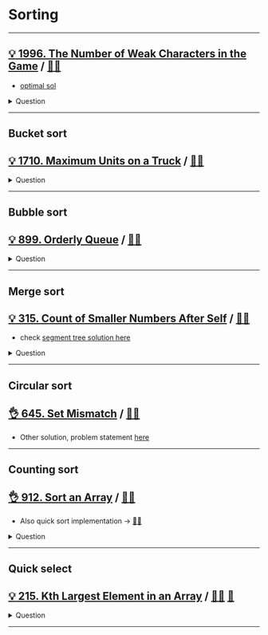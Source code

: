 # Sorting

------------------------------------------------------------------------------

## [:bulb: 1996. The Number of Weak Characters in the Game](https://leetcode.com/problems/the-number-of-weak-characters-in-the-game) / [:man_technologist:](count_weaker_char.h)

- [optimal sol](count_weaker_char_o_n_sol.h)

<details><summary markdown="span">Question</summary>

```markdown
You are given a 2D integer array properties where
    properties[i] = [attack_i, defense_i]
represents the properties of the ith character in the game.

A character is said to be weak if any other character has both attack and
defense levels strictly greater than this character's attack and defense levels.

Return the number of weak characters.

Input: properties = [[5,5],[6,3],[3,6]]
Output: 0

Input: properties = [[1,5],[10,4],[4,3]]
Output: 1
Explanation: [4, 3] < [10, 4]

```

</details>

------------------------------------------------------------------------------

## Bucket sort

## [:bulb: 1710. Maximum Units on a Truck](https://leetcode.com/problems/maximum-units-on-a-truck/) / [:man_technologist:](maximum_unit_on_a_truck.h)

<details><summary markdown="span">Question</summary>

```markdown
You are assigned to put some amount of boxes onto one truck.
You are given a 2D array boxTypes, where
- boxTypes[i] = [numberOfBoxesi, numberOfUnitsPerBoxi]:
    - numberOfBoxesi is the number of boxes of type i.
    - numberOfUnitsPerBoxi is the number of units in each box of the type i.
- You are also given an integer truckSize,
  which is the maximum number of boxes that can be put on the truck.
  You can choose any boxes to put on the truck as long as the number of boxes does not exceed truckSize.
- Return the maximum total number of units that can be put on the truck.
```

</details>

------------------------------------------------------------------------------

## Bubble sort

## [:bulb: 899. Orderly Queue](https://leetcode.com/problems/orderly-queue/) / [:man_technologist:](orderly_queue.h)

<details><summary markdown="span">Question</summary>

```markdown
You are given a string s and an integer k.

You can choose one of the first k letters of s and append it at the end of the string.

Return the lexicographically smallest string you could have after applying the mentioned step any number of moves.

Input: s = "cba", k = 1
Output: "acb"
Explanation:
[c]ba
[b]ac
[a]cb


Input: s = "baaca", k = 3
Output: "aaabc"
[baa]ca
[aac]ab
[aaa]bc
```

</details>

------------------------------------------------------------------------------

## Merge sort

## [:bulb: 315. Count of Smaller Numbers After Self](https://leetcode.com/problems/count-of-smaller-numbers-after-self/) / [:man_technologist:](cnt_smaller_num_after_self_mergesort.h)

- check [segment tree solution here](../range_query/segment_tree/cnt_smaller_num_after_self_segmenttree.h)

<details><summary markdown="span">Question</summary>

```markdown
You are given an integer array nums and you have to return a new **counts array**.
The **counts array** has the property where
- counts[i] is the number of smaller elements to the right of nums[i].

Input: nums = [5,2,6,1]
Output: [2,1,1,0]

To the right of 5 there are 2 smaller elements (2 and 1).
To the right of 2 there is only 1 smaller element (1).
To the right of 6 there is 1 smaller element (1).
To the right of 1 there is 0 smaller element.
```

</details>

------------------------------------------------------------------------------

## Circular sort

## [:ok_hand: 645. Set Mismatch](https://leetcode.com/problems/set-mismatch/) / [:man_technologist:](set_mismatch_circular_sort.h)

- Other solution, problem statement [here](../bitwise/README.md#👌-645-set-mismatch-🎯)

------------------------------------------------------------------------------

## Counting sort

## [:ok_hand: 912. Sort an Array](https://leetcode.com/problems/sort-an-array) / [:man_technologist:](sort_an_array_countingsort.h)

- Also quick sort implementation -> [:man_technologist:](sort_an_array_quicksort.h)

<details><summary markdown="span">Question</summary>

```markdown
Given an array of integers nums, sort the array in ascending order and return it.

You must solve the problem without using any built-in functions in O(nlog(n))
time complexity and with the smallest space complexity possible.

1 <= nums.length <= 5 * 10^4
-5 * 10^4 <= nums[i] <= 5 * 10^4
```

</details>

------------------------------------------------------------------------------

## Quick select

## [:bulb: 215. Kth Largest Element in an Array](https://leetcode.com/problems/kth-largest-element-in-an-array/) / [:man_technologist:](kth_largest_in_an_array.h) [:snake:](kth_largest_in_an_array.py)

<details><summary markdown="span">Question</summary>

```markdown
Given an integer array nums and an integer k, return the kth largest element in the array.

Note that it is the kth largest element in the sorted order, not the kth distinct element.

You must solve it in O(n) time complexity.

Input: nums = [3,2,1,5,6,4], k = 2
Output: 5
```

</details>

------------------------------------------------------------------------------
